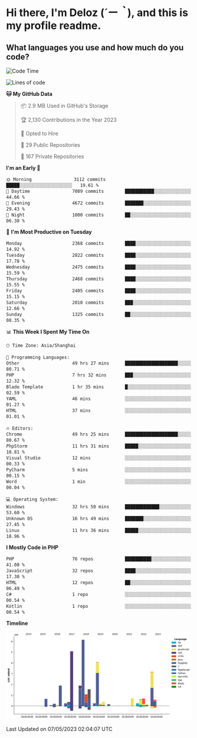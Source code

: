 # **Hi there, I'm Deloz (*´ー｀*), and this is my profile readme.**

## **What languages you use and how much do you code?**

<!--START_SECTION:waka-->
![Code Time](http://img.shields.io/badge/Code%20Time-1%2C396%20hrs%2023%20mins-blue)

![Lines of code](https://img.shields.io/badge/From%20Hello%20World%20I%27ve%20Written-30.6%20million%20lines%20of%20code-blue)

**🐱 My GitHub Data** 

> 📦 2.9 MB Used in GitHub's Storage 
 > 
> 🏆 2,130 Contributions in the Year 2023
 > 
> 💼 Opted to Hire
 > 
> 📜 29 Public Repositories 
 > 
> 🔑 167 Private Repositories 
 > 
**I'm an Early 🐤** 

```text
🌞 Morning                3112 commits        █████░░░░░░░░░░░░░░░░░░░░   19.61 % 
🌆 Daytime                7089 commits        ███████████░░░░░░░░░░░░░░   44.66 % 
🌃 Evening                4672 commits        ███████░░░░░░░░░░░░░░░░░░   29.43 % 
🌙 Night                  1000 commits        ██░░░░░░░░░░░░░░░░░░░░░░░   06.30 % 
```
📅 **I'm Most Productive on Tuesday** 

```text
Monday                   2368 commits        ████░░░░░░░░░░░░░░░░░░░░░   14.92 % 
Tuesday                  2822 commits        ████░░░░░░░░░░░░░░░░░░░░░   17.78 % 
Wednesday                2475 commits        ████░░░░░░░░░░░░░░░░░░░░░   15.59 % 
Thursday                 2468 commits        ████░░░░░░░░░░░░░░░░░░░░░   15.55 % 
Friday                   2405 commits        ████░░░░░░░░░░░░░░░░░░░░░   15.15 % 
Saturday                 2010 commits        ███░░░░░░░░░░░░░░░░░░░░░░   12.66 % 
Sunday                   1325 commits        ██░░░░░░░░░░░░░░░░░░░░░░░   08.35 % 
```


📊 **This Week I Spent My Time On** 

```text
🕑︎ Time Zone: Asia/Shanghai

💬 Programming Languages: 
Other                    49 hrs 27 mins      ████████████████████░░░░░   80.71 % 
PHP                      7 hrs 32 mins       ███░░░░░░░░░░░░░░░░░░░░░░   12.32 % 
Blade Template           1 hr 35 mins        █░░░░░░░░░░░░░░░░░░░░░░░░   02.59 % 
YAML                     46 mins             ░░░░░░░░░░░░░░░░░░░░░░░░░   01.27 % 
HTML                     37 mins             ░░░░░░░░░░░░░░░░░░░░░░░░░   01.01 % 

🔥 Editors: 
Chrome                   49 hrs 25 mins      ████████████████████░░░░░   80.67 % 
PhpStorm                 11 hrs 31 mins      █████░░░░░░░░░░░░░░░░░░░░   18.81 % 
Visual Studio            12 mins             ░░░░░░░░░░░░░░░░░░░░░░░░░   00.33 % 
PyCharm                  5 mins              ░░░░░░░░░░░░░░░░░░░░░░░░░   00.15 % 
Word                     1 min               ░░░░░░░░░░░░░░░░░░░░░░░░░   00.04 % 

💻 Operating System: 
Windows                  32 hrs 50 mins      █████████████░░░░░░░░░░░░   53.60 % 
Unknown OS               16 hrs 49 mins      ███████░░░░░░░░░░░░░░░░░░   27.45 % 
Linux                    11 hrs 36 mins      █████░░░░░░░░░░░░░░░░░░░░   18.96 % 
```

**I Mostly Code in PHP** 

```text
PHP                      76 repos            ██████████░░░░░░░░░░░░░░░   41.08 % 
JavaScript               32 repos            ████░░░░░░░░░░░░░░░░░░░░░   17.30 % 
HTML                     12 repos            ██░░░░░░░░░░░░░░░░░░░░░░░   06.49 % 
C#                       1 repo              ░░░░░░░░░░░░░░░░░░░░░░░░░   00.54 % 
Kotlin                   1 repo              ░░░░░░░░░░░░░░░░░░░░░░░░░   00.54 % 
```



**Timeline**

![Lines of Code chart](https://raw.githubusercontent.com/deloz/deloz/main/assets/bar_graph.png)


 Last Updated on 07/05/2023 02:04:07 UTC
<!--END_SECTION:waka-->
